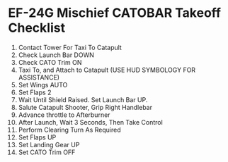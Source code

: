 # EF-24G Mischief CATOBAR Takeoff Checklist

1. Contact Tower For Taxi To Catapult
2. Check Launch Bar DOWN
3. Check CATO Trim ON
4. Taxi To, and Attach to Catapult (USE HUD SYMBOLOGY FOR ASSISTANCE)
5. Set Wings AUTO
6. Set Flaps 2
7. Wait Until Shield Raised. Set Launch Bar UP.
8. Salute Catapult Shooter, Grip Right Handlebar
9. Advance throttle to Afterburner
10. After Launch, Wait 3 Seconds, Then Take Control
11. Perform Clearing Turn As Required
12. Set Flaps UP
13. Set Landing Gear UP
14. Set CATO Trim OFF
